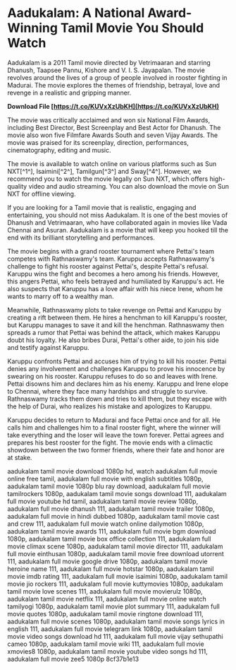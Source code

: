 
 
# Aadukalam: A National Award-Winning Tamil Movie You Should Watch
 
Aadukalam is a 2011 Tamil movie directed by Vetrimaaran and starring Dhanush, Taapsee Pannu, Kishore and V. I. S. Jayapalan. The movie revolves around the lives of a group of people involved in rooster fighting in Madurai. The movie explores the themes of friendship, betrayal, love and revenge in a realistic and gripping manner.
 
**Download File  [https://t.co/KUVxXzUbKH](https://t.co/KUVxXzUbKH)**


 
The movie was critically acclaimed and won six National Film Awards, including Best Director, Best Screenplay and Best Actor for Dhanush. The movie also won five Filmfare Awards South and seven Vijay Awards. The movie was praised for its screenplay, direction, performances, cinematography, editing and music.
 
The movie is available to watch online on various platforms such as Sun NXT[^1^], Isaimini[^2^], Tamilgun[^3^] and Sway[^4^]. However, we recommend you to watch the movie legally on Sun NXT, which offers high-quality video and audio streaming. You can also download the movie on Sun NXT for offline viewing.
 
If you are looking for a Tamil movie that is realistic, engaging and entertaining, you should not miss Aadukalam. It is one of the best movies of Dhanush and Vetrimaaran, who have collaborated again in movies like Vada Chennai and Asuran. Aadukalam is a movie that will keep you hooked till the end with its brilliant storytelling and performances.
  
The movie begins with a grand rooster tournament where Pettai's team competes with Rathnaswamy's team. Karuppu accepts Rathnaswamy's challenge to fight his rooster against Pettai's, despite Pettai's refusal. Karuppu wins the fight and becomes a hero among his friends. However, this angers Pettai, who feels betrayed and humiliated by Karuppu's act. He also suspects that Karuppu has a love affair with his niece Irene, whom he wants to marry off to a wealthy man.
 
Meanwhile, Rathnaswamy plots to take revenge on Pettai and Karuppu by creating a rift between them. He hires a henchman to kill Karuppu's rooster, but Karuppu manages to save it and kill the henchman. Rathnaswamy then spreads a rumor that Pettai was behind the attack, which makes Karuppu doubt his loyalty. He also bribes Durai, Pettai's other aide, to join his side and testify against Karuppu.
 
Karuppu confronts Pettai and accuses him of trying to kill his rooster. Pettai denies any involvement and challenges Karuppu to prove his innocence by swearing on his rooster. Karuppu refuses to do so and leaves with Irene. Pettai disowns him and declares him as his enemy. Karuppu and Irene elope to Chennai, where they face many hardships and struggle to survive. Rathnaswamy tracks them down and tries to kill them, but they escape with the help of Durai, who realizes his mistake and apologizes to Karuppu.
 
Karuppu decides to return to Madurai and face Pettai once and for all. He calls him and challenges him to a final rooster fight, where the winner will take everything and the loser will leave the town forever. Pettai agrees and prepares his best rooster for the fight. The movie ends with a climactic showdown between the two former friends, where their fate and honor are at stake.
 
aadukalam tamil movie download 1080p hd,  watch aadukalam full movie online free tamil,  aadukalam full movie with english subtitles 1080p,  aadukalam tamil movie 1080p blu ray download,  aadukalam full movie tamilrockers 1080p,  aadukalam tamil movie songs download 111,  aadukalam full movie youtube hd tamil,  aadukalam tamil movie review 1080p,  aadukalam full movie dhanush 111,  aadukalam tamil movie trailer 1080p,  aadukalam full movie in hindi dubbed 1080p,  aadukalam tamil movie cast and crew 111,  aadukalam full movie watch online dailymotion 1080p,  aadukalam tamil movie awards 111,  aadukalam full movie bgm download 1080p,  aadukalam tamil movie box office collection 111,  aadukalam full movie climax scene 1080p,  aadukalam tamil movie director 111,  aadukalam full movie einthusan 1080p,  aadukalam tamil movie free download utorrent 111,  aadukalam full movie google drive 1080p,  aadukalam tamil movie heroine name 111,  aadukalam full movie hotstar 1080p,  aadukalam tamil movie imdb rating 111,  aadukalam full movie isaimini 1080p,  aadukalam tamil movie jio rockers 111,  aadukalam full movie kuttymovies 1080p,  aadukalam tamil movie love scenes 111,  aadukalam full movie movierulz 1080p,  aadukalam tamil movie netflix 111,  aadukalam full movie online watch tamilyogi 1080p,  aadukalam tamil movie plot summary 111,  aadukalam full movie quotes 1080p,  aadukalam tamil movie ringtone download 111,  aadukalam full movie scenes 1080p,  aadukalam tamil movie songs lyrics in english 111,  aadukalam full movie telegram link 1080p,  aadukalam tamil movie video songs download hd 111,  aadukalam full movie vijay sethupathi cameo 1080p,  aadukalam tamil movie wiki 111,  aadukalam full movie xmovies8 1080p,  aadukalam tamil movie youtube video songs hd 111,  aadukalam full movie zee5 1080p
 8cf37b1e13
 
